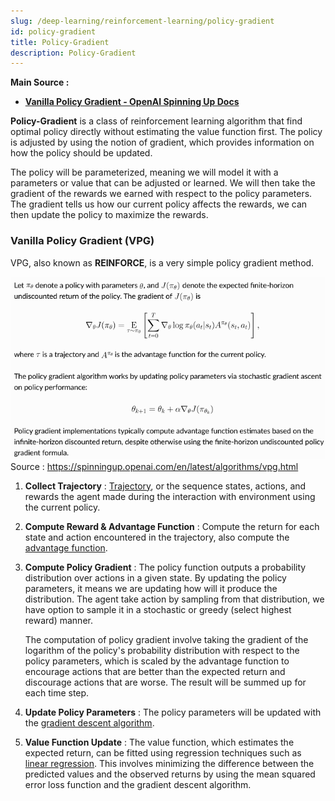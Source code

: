 ```yaml
---
slug: /deep-learning/reinforcement-learning/policy-gradient
id: policy-gradient
title: Policy-Gradient
description: Policy-Gradient
---
```


**Main Source :**

- **[Vanilla Policy Gradient - OpenAI Spinning Up Docs](https://spinningup.openai.com/en/latest/algorithms/vpg.html)**

**Policy-Gradient** is a class of reinforcement learning algorithm that find optimal policy directly without estimating the value function first. The policy is adjusted by using the notion of gradient, which provides information on how the policy should be updated.

The policy will be parameterized, meaning we will model it with a parameters or value that can be adjusted or learned. We will then take the gradient of the rewards we earned with respect to the policy parameters. The gradient tells us how our current policy affects the rewards, we can then update the policy to maximize the rewards.

### Vanilla Policy Gradient (VPG)

VPG, also known as **REINFORCE**, is a very simple policy gradient method.

![VPG formula](./vpg.png)  
Source : https://spinningup.openai.com/en/latest/algorithms/vpg.html

1. **Collect Trajectory** : [Trajectory](/deep-learning/reinforcement-learning/reinforcement-learning-fundamental#trajectory), or the sequence states, actions, and rewards the agent made during the interaction with environment using the current policy.

2. **Compute Reward & Advantage Function** : Compute the return for each state and action encountered in the trajectory, also compute the [advantage function](/deep-learning/reinforcement-learning/reinforcement-learning-fundamental#advantage-function).

3. **Compute Policy Gradient** : The policy function outputs a probability distribution over actions in a given state. By updating the policy parameters, it means we are updating how will it produce the distribution. The agent take action by sampling from that distribution, we have option to sample it in a stochastic or greedy (select highest reward) manner.

   The computation of policy gradient involve taking the gradient of the logarithm of the policy's probability distribution with respect to the policy parameters, which is scaled by the advantage function to encourage actions that are better than the expected return and discourage actions that are worse. The result will be summed up for each time step.

4. **Update Policy Parameters** : The policy parameters will be updated with the [gradient descent algorithm](/machine-learning/linear-regression#gradient-descent).

5. **Value Function Update** : The value function, which estimates the expected return, can be fitted using regression techniques such as [linear regression](/machine-learning/linear-regression). This involves minimizing the difference between the predicted values and the observed returns by using the mean squared error loss function and the gradient descent algorithm.
